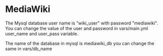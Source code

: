 # MediaWiki

The Mysql database user name is "wiki_user" with password "mediawiki". You can change the value of the user and password in vars/main.yml user_name and user_pass variable. 

The name of the database in mysql is mediawiki_db you can change the same in vars/db_name

